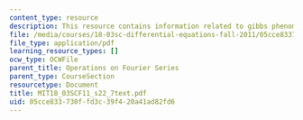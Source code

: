 ```yaml
---
content_type: resource
description: This resource contains information related to gibbs phenomenon.
file: /media/courses/18-03sc-differential-equations-fall-2011/05cce833730ffd3c39f420a41ad82fd6_MIT18_03SCF11_s22_7text.pdf
file_type: application/pdf
learning_resource_types: []
ocw_type: OCWFile
parent_title: Operations on Fourier Series
parent_type: CourseSection
resourcetype: Document
title: MIT18_03SCF11_s22_7text.pdf
uid: 05cce833-730f-fd3c-39f4-20a41ad82fd6
---
```

